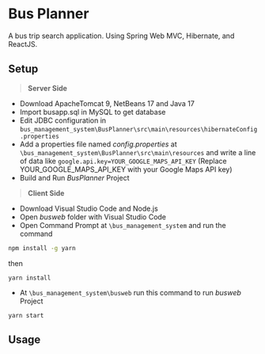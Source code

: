# Bus Planner

A bus trip search application. Using Spring Web MVC, Hibernate, and ReactJS.

## Setup

>**Server Side**

- Download ApacheTomcat 9, NetBeans 17 and Java 17
- Import busapp.sql in MySQL to get database
- Edit JDBC configuration in `bus_management_system\BusPlanner\src\main\resources\hibernateConfig.properties`
- Add a properties file named *config.properties* at `\bus_management_system\BusPlanner\src\main\resources` and write a line of data like `google.api.key=YOUR_GOOGLE_MAPS_API_KEY`
  (Replace YOUR_GOOGLE_MAPS_API_KEY with your Google Maps API key)
- Build and Run *BusPlanner* Project

>**Client Side**

- Download Visual Studio Code and Node.js
- Open *busweb* folder with Visual Studio Code
- Open Command Prompt at `\bus_management_system` and run the command 
```bash
npm install -g yarn
```
then
```commandline
yarn install
```
- At `\bus_management_system\busweb` run this command to run *busweb* Project
```commandline
yarn start
```

## Usage
